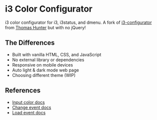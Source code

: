 # i3 Color Configurator

i3 color configurator for i3, i3status, and dmenu. A fork of
[i3-configurator](https://thomashunter.name/i3-configurator) from
[Thomas Hunter](https://github.com/tlhunter/i3-i3status-dmenu-configurator)
but with no jQuery!

## The Differences

- Built with vanilla HTML, CSS, and JavaScript
- No external library or dependencies
- Responsive on mobile devices
- Auto light & dark mode web page
- Choosing different theme (WIP)

## References

- [Input color docs](https://developer.mozilla.org/docs/Web/HTML/Element/Input/color)
- [Change event docs](https://developer.mozilla.org/docs/Web/API/HTMLElement/change_event)
- [Load event docs](https://developer.mozilla.org/docs/Web/API/Window/load_event)

